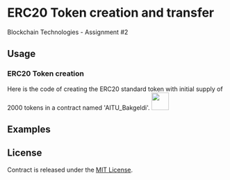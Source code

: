 # ERC20 Token creation and transfer
Blockchain Technologies - Assignment #2

## Usage
### ERC20 Token creation
Here is the code of creating the ERC20 standard token with initial supply of 2000 tokens in a contract named 'AITU_Bakgeldi'.
<img src="screenshots/1.jpg" height="40px">

## Examples


## License
Contract is released under the [MIT License](LICENSE).
